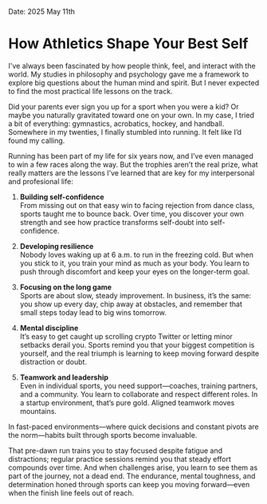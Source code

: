 Date: 2025 May 11th
# How Athletics Shape Your Best Self

I've always been fascinated by how people think, feel, and interact with the world. My studies in philosophy and psychology gave me a framework to explore big questions about the human mind and spirit. But I never expected to find the most practical life lessons on the track.

Did your parents ever sign you up for a sport when you were a kid? Or maybe you naturally gravitated toward one on your own. In my case, I tried a bit of everything: gymnastics, acrobatics, hockey, and handball. Somewhere in my twenties, I finally stumbled into running. It felt like I’d found my calling.

Running has been part of my life for six years now, and I’ve even managed to win a few races along the way. But the trophies aren’t the real prize, what really matters are the lessons I’ve learned that are key for my interpersonal and profesional life:

1. **Building self-confidence**  
    From missing out on that easy win to facing rejection from dance class, sports taught me to bounce back. Over time, you discover your own strength and see how practice transforms self-doubt into self-confidence.
    
2. **Developing resilience**  
    Nobody loves waking up at 6 a.m. to run in the freezing cold. But when you stick to it, you train your mind as much as your body. You learn to push through discomfort and keep your eyes on the longer-term goal.
    
3. **Focusing on the long game**  
    Sports are about slow, steady improvement. In business, it’s the same: you show up every day, chip away at obstacles, and remember that small steps today lead to big wins tomorrow.
    
4. **Mental discipline**  
    It’s easy to get caught up scrolling crypto Twitter or letting minor setbacks derail you. Sports remind you that your biggest competition is yourself, and the real triumph is learning to keep moving forward despite distraction or doubt.
    
5. **Teamwork and leadership**  
    Even in individual sports, you need support—coaches, training partners, and a community. You learn to collaborate and respect different roles. In a startup environment, that’s pure gold. Aligned teamwork moves mountains.

In fast-paced environments—where quick decisions and constant pivots are the norm—habits built through sports become invaluable.

That pre-dawn run trains you to stay focused despite fatigue and distractions; regular practice sessions remind you that steady effort compounds over time. And when challenges arise, you learn to see them as part of the journey, not a dead end. The endurance, mental toughness, and determination honed through sports can keep you moving forward—even when the finish line feels out of reach. 
